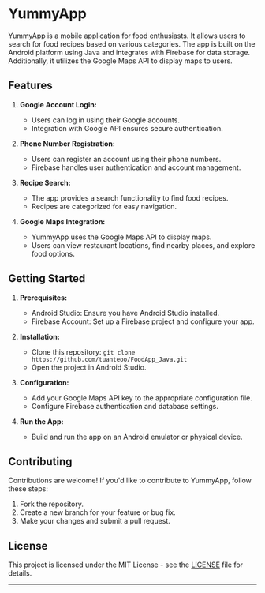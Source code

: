 # YummyApp

YummyApp is a mobile application for food enthusiasts. It allows users to search for food recipes based on various categories. The app is built on the Android platform using Java and integrates with Firebase for data storage. Additionally, it utilizes the Google Maps API to display maps to users.

## Features

1. **Google Account Login:**
   - Users can log in using their Google accounts.
   - Integration with Google API ensures secure authentication.

2. **Phone Number Registration:**
   - Users can register an account using their phone numbers.
   - Firebase handles user authentication and account management.

3. **Recipe Search:**
   - The app provides a search functionality to find food recipes.
   - Recipes are categorized for easy navigation.

4. **Google Maps Integration:**
   - YummyApp uses the Google Maps API to display maps.
   - Users can view restaurant locations, find nearby places, and explore food options.

## Getting Started

1. **Prerequisites:**
   - Android Studio: Ensure you have Android Studio installed.
   - Firebase Account: Set up a Firebase project and configure your app.

2. **Installation:**
   - Clone this repository: `git clone https://github.com/tuanteoo/FoodApp_Java.git`
   - Open the project in Android Studio.

3. **Configuration:**
   - Add your Google Maps API key to the appropriate configuration file.
   - Configure Firebase authentication and database settings.

4. **Run the App:**
   - Build and run the app on an Android emulator or physical device.

## Contributing

Contributions are welcome! If you'd like to contribute to YummyApp, follow these steps:
1. Fork the repository.
2. Create a new branch for your feature or bug fix.
3. Make your changes and submit a pull request.

## License

This project is licensed under the MIT License - see the [LICENSE](LICENSE) file for details.

---

